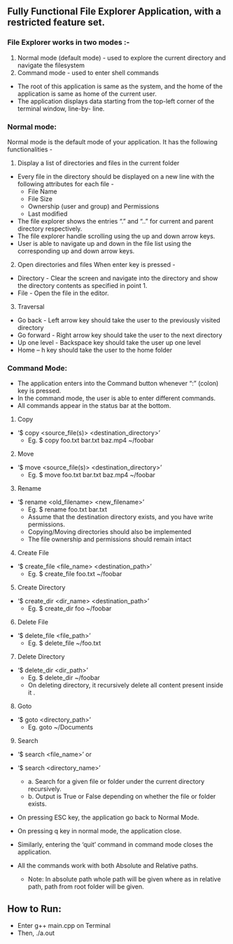 ## Fully Functional File Explorer Application, with a restricted feature set.
### File Explorer works in two modes :-
1. Normal mode (default mode) - used to explore the current directory and navigate the filesystem 
2. Command mode - used to enter shell commands
- The root of this application is same as the system, and the home of the application is same as home of the current user.
- The application displays data starting from the top-left corner of the terminal window, line-by- line.

### Normal mode:
Normal mode is the default mode of your application. It has the following functionalities -
1. Display a list of directories and files in the current folder
- Every file in the directory should be displayed on a new line with the following attributes for each file -
  - File Name
  - File Size
  - Ownership (user and group) and Permissions
  - Last modified
- The file explorer shows the entries “.” and “..” for current and parent directory respectively.
- The file explorer handle scrolling using the up and down arrow keys.
- User is able to navigate up and down in the file list using the corresponding up and down arrow keys.

2. Open directories and files When enter key is pressed -
- Directory - Clear the screen and navigate into the directory and show the directory contents as specified in point 1.
- File - Open the file in the editor.

3. Traversal
- Go back - Left arrow key should take the user to the previously visited directory
- Go forward - Right arrow key should take the user to the next directory
- Up one level - Backspace key should take the user up one level
- Home – h key should take the user to the home folder

### Command Mode:
- The application enters into the Command button whenever “:” (colon) key is pressed. 
- In the command mode, the user is able to enter different commands. 
- All commands appear in the status bar at the bottom.
1. Copy 
- ‘$ copy <source_file(s)> <destination_directory>’
  - Eg. $ copy foo.txt bar.txt baz.mp4 ~/foobar
2. Move
- ‘$ move <source_file(s)> <destination_directory>’
  - Eg. $ move foo.txt bar.txt baz.mp4 ~/foobar
3. Rename
- ‘$ rename <old_filename> <new_filename>’
  - Eg. $ rename foo.txt bar.txt
  - Assume that the destination directory exists, and you have write permissions.
  - Copying/Moving directories should also be implemented
  - The file ownership and permissions should remain intact
4. Create File
- ‘$ create_file <file_name> <destination_path>’
  - Eg. $ create_file foo.txt ~/foobar 
5. Create Directory 
- ‘$ create_dir <dir_name> <destination_path>’
  - Eg. $ create_dir foo ~/foobar
6. Delete File 
- ‘$ delete_file <file_path>’
  - Eg. $ delete_file ~/foo.txt
7. Delete Directory 
- ‘$ delete_dir <dir_path>’
  - Eg. $ delete_dir ~/foobar
  - On deleting directory, it recursively delete all content present inside it .
8. Goto
- ‘$ goto <directory_path>’
  - Eg. goto ~/Documents
9. Search 
- ‘$ search <file_name>’
             or
- ‘$ search <directory_name>’
  - a. Search for a given file or folder under the current directory recursively.
  - b. Output is True or False depending on whether the file or folder exists.

- On pressing ESC key, the application go back to Normal Mode.
- On pressing q key in normal mode, the application close. 
- Similarly, entering the ‘quit’ command in command mode closes the application.
- All the commands work with both Absolute and Relative paths. 
  - Note: In absolute path whole path will be given where as in relative path, path from root folder will be given.

## How to Run:
- Enter g++ main.cpp on Terminal
- Then, ./a.out 
